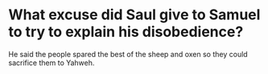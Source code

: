 # What excuse did Saul give to Samuel to try to explain his disobedience?

He said the people spared the best of the sheep and oxen so they could sacrifice them to Yahweh.
